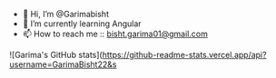 - 👋 Hi, I’m @Garimabisht
- 🌱 I’m currently learning Angular
- 📫 How to reach me :: bisht.garima01@gmail.com

<!---
Garimabisht22/Garimabisht22 is a ✨ special ✨ repository because its `README.md` (this file) appears on your GitHub profile.
You can click the Preview link to take a look at your changes.
--->
![Garima's GitHub stats](https://github-readme-stats.vercel.app/api?username=GarimaBisht22&s
